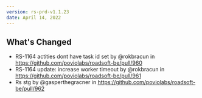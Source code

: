 ```yaml
---
version: rs-prd-v1.1.23
date: April 14, 2022
---
```


## What's Changed
* RS-1164 actities dont have task id set by @rokbracun in https://github.com/poviolabs/roadsoft-be/pull/960
* RS-1164 update: increase worker timeout by @rokbracun in https://github.com/poviolabs/roadsoft-be/pull/961
* Rs stg by @gasperthegracner in https://github.com/poviolabs/roadsoft-be/pull/962